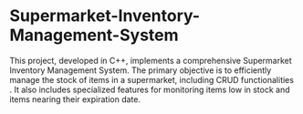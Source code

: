 # Supermarket-Inventory-Management-System
This project, developed in C++, implements a comprehensive Supermarket Inventory Management System. The primary objective is to efficiently manage the stock of items in a supermarket, including CRUD functionalities . It also includes specialized features for monitoring items low in stock and items nearing their expiration date.
